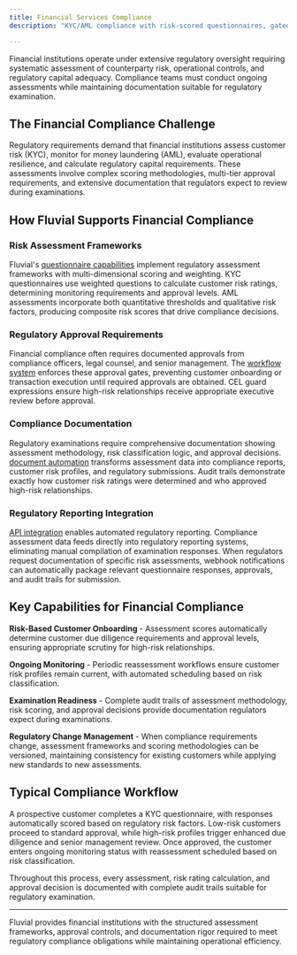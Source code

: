 ```yaml
---
title: Financial Services Compliance
description: "KYC/AML compliance with risk-scored questionnaires, gated approvals, audit-ready documentation, and integrations for automated regulatory reporting."

---
```




Financial institutions operate under extensive regulatory oversight requiring systematic assessment of counterparty risk, operational controls, and regulatory capital adequacy. Compliance teams must conduct ongoing assessments while maintaining documentation suitable for regulatory examination.

## The Financial Compliance Challenge

Regulatory requirements demand that financial institutions assess customer risk (KYC), monitor for money laundering (AML), evaluate operational resilience, and calculate regulatory capital requirements. These assessments involve complex scoring methodologies, multi-tier approval requirements, and extensive documentation that regulators expect to review during examinations.

## How Fluvial Supports Financial Compliance

### Risk Assessment Frameworks

Fluvial's [questionnaire capabilities](/features/questionnaire) implement regulatory assessment frameworks with multi-dimensional scoring and weighting. KYC questionnaires use weighted questions to calculate customer risk ratings, determining monitoring requirements and approval levels. AML assessments incorporate both quantitative thresholds and qualitative risk factors, producing composite risk scores that drive compliance decisions.

### Regulatory Approval Requirements

Financial compliance often requires documented approvals from compliance officers, legal counsel, and senior management. The [workflow system](/features/workflow) enforces these approval gates, preventing customer onboarding or transaction execution until required approvals are obtained. CEL guard expressions ensure high-risk relationships receive appropriate executive review before approval.

### Compliance Documentation

Regulatory examinations require comprehensive documentation showing assessment methodology, risk classification logic, and approval decisions. [document automation](/features/document-management) transforms assessment data into compliance reports, customer risk profiles, and regulatory submissions. Audit trails demonstrate exactly how customer risk ratings were determined and who approved high-risk relationships.

### Regulatory Reporting Integration

[API integration](/features/integration) enables automated regulatory reporting. Compliance assessment data feeds directly into regulatory reporting systems, eliminating manual compilation of examination responses. When regulators request documentation of specific risk assessments, webhook notifications can automatically package relevant questionnaire responses, approvals, and audit trails for submission.

## Key Capabilities for Financial Compliance

**Risk-Based Customer Onboarding** - Assessment scores automatically determine customer due diligence requirements and approval levels, ensuring appropriate scrutiny for high-risk relationships.

**Ongoing Monitoring** - Periodic reassessment workflows ensure customer risk profiles remain current, with automated scheduling based on risk classification.

**Examination Readiness** - Complete audit trails of assessment methodology, risk scoring, and approval decisions provide documentation regulators expect during examinations.

**Regulatory Change Management** - When compliance requirements change, assessment frameworks and scoring methodologies can be versioned, maintaining consistency for existing customers while applying new standards to new assessments.

## Typical Compliance Workflow

A prospective customer completes a KYC questionnaire, with responses automatically scored based on regulatory risk factors. Low-risk customers proceed to standard approval, while high-risk profiles trigger enhanced due diligence and senior management review. Once approved, the customer enters ongoing monitoring status with reassessment scheduled based on risk classification.

Throughout this process, every assessment, risk rating calculation, and approval decision is documented with complete audit trails suitable for regulatory examination.

---

Fluvial provides financial institutions with the structured assessment frameworks, approval controls, and documentation rigor required to meet regulatory compliance obligations while maintaining operational efficiency.
